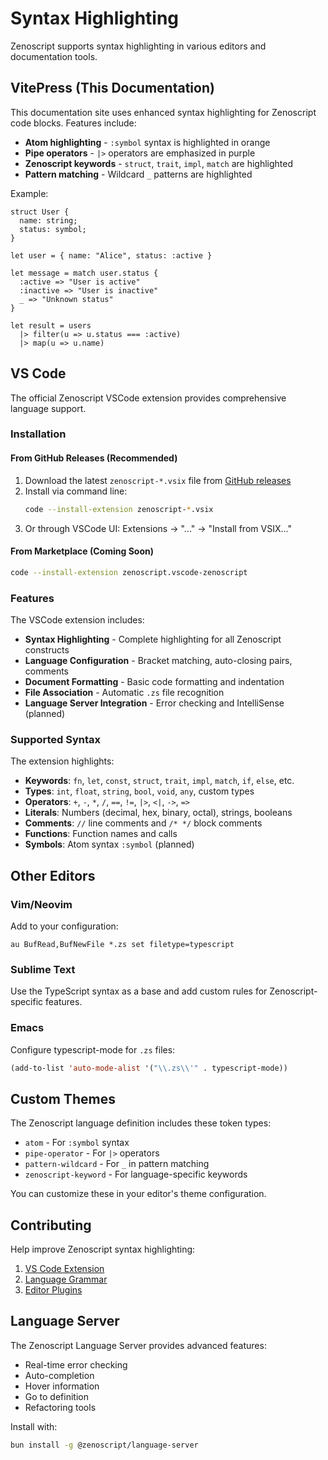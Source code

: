 # Syntax Highlighting

Zenoscript supports syntax highlighting in various editors and documentation tools.

## VitePress (This Documentation)

This documentation site uses enhanced syntax highlighting for Zenoscript code blocks. Features include:

- **Atom highlighting** - `:symbol` syntax is highlighted in orange
- **Pipe operators** - `|>` operators are emphasized in purple
- **Zenoscript keywords** - `struct`, `trait`, `impl`, `match` are highlighted
- **Pattern matching** - Wildcard `_` patterns are highlighted

Example:

```zenoscript
struct User {
  name: string;
  status: symbol;
}

let user = { name: "Alice", status: :active }

let message = match user.status {
  :active => "User is active"
  :inactive => "User is inactive"
  _ => "Unknown status"
}

let result = users
  |> filter(u => u.status === :active)
  |> map(u => u.name)
```

## VS Code

The official Zenoscript VSCode extension provides comprehensive language support.

### Installation

#### From GitHub Releases (Recommended)

1. Download the latest `zenoscript-*.vsix` file from [GitHub releases](https://github.com/wess/zenocode/releases)
2. Install via command line:
   ```bash
   code --install-extension zenoscript-*.vsix
   ```
3. Or through VSCode UI: Extensions → "..." → "Install from VSIX..."

#### From Marketplace (Coming Soon)

```bash
code --install-extension zenoscript.vscode-zenoscript
```

### Features

The VSCode extension includes:

- **Syntax Highlighting** - Complete highlighting for all Zenoscript constructs
- **Language Configuration** - Bracket matching, auto-closing pairs, comments
- **Document Formatting** - Basic code formatting and indentation
- **File Association** - Automatic `.zs` file recognition
- **Language Server Integration** - Error checking and IntelliSense (planned)

### Supported Syntax

The extension highlights:

- **Keywords**: `fn`, `let`, `const`, `struct`, `trait`, `impl`, `match`, `if`, `else`, etc.
- **Types**: `int`, `float`, `string`, `bool`, `void`, `any`, custom types
- **Operators**: `+`, `-`, `*`, `/`, `==`, `!=`, `|>`, `<|`, `->`, `=>`
- **Literals**: Numbers (decimal, hex, binary, octal), strings, booleans
- **Comments**: `//` line comments and `/* */` block comments
- **Functions**: Function names and calls
- **Symbols**: Atom syntax `:symbol` (planned)

## Other Editors

### Vim/Neovim

Add to your configuration:

```vim
au BufRead,BufNewFile *.zs set filetype=typescript
```

### Sublime Text

Use the TypeScript syntax as a base and add custom rules for Zenoscript-specific features.

### Emacs

Configure typescript-mode for `.zs` files:

```lisp
(add-to-list 'auto-mode-alist '("\\.zs\\'" . typescript-mode))
```

## Custom Themes

The Zenoscript language definition includes these token types:

- `atom` - For `:symbol` syntax
- `pipe-operator` - For `|>` operators  
- `pattern-wildcard` - For `_` in pattern matching
- `zenoscript-keyword` - For language-specific keywords

You can customize these in your editor's theme configuration.

## Contributing

Help improve Zenoscript syntax highlighting:

1. [VS Code Extension](https://github.com/zenoscript/vscode-zenoscript)
2. [Language Grammar](https://github.com/zenoscript/zenoscript-tmgrammar)
3. [Editor Plugins](https://github.com/zenoscript/editor-plugins)

## Language Server

The Zenoscript Language Server provides advanced features:

- Real-time error checking
- Auto-completion
- Hover information
- Go to definition
- Refactoring tools

Install with:

```bash
bun install -g @zenoscript/language-server
```